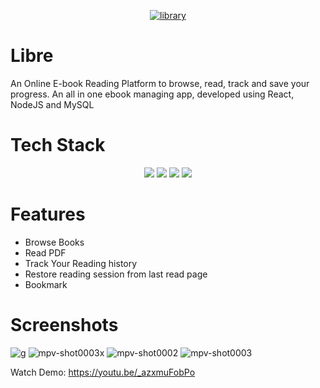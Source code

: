<p align="center">
    <a href="https://ibb.co/Ry6h5zS"><img src="https://i.ibb.co/Ry6h5zS/library.png" alt="library" border="0"></a>
</p>

# Libre
An Online E-book Reading Platform to browse, read, track and save your progress. An all in one ebook managing app, developed using React, NodeJS and MySQL

# Tech Stack
  <p align="center">
    <a href=""><img src="https://img.shields.io/badge/javascript-%23323330.svg?style=for-the-badge&logo=javascript&logoColor=%23F7DF1E"></a>
    <a href=""><img src="https://img.shields.io/badge/React-20232A?style=for-the-badge&logo=react&logoColor=61DAFB"></a>
    <a href=""><img src="https://img.shields.io/badge/Node.js-43853D?style=for-the-badge&logo=node.js&logoColor=white"></a>
    <a href=""><img src="https://img.shields.io/badge/MySQL-00000F?style=for-the-badge&logo=mysql&logoColor=white"></a>
   </p>
  
# Features
- Browse Books
- Read PDF
- Track Your Reading history
- Restore reading session from last read page
- Bookmark

# Screenshots
<img src="https://i.ibb.co/3sSgCxc/g.jpg" alt="g" border="0">
<img src="https://i.ibb.co/C0sDfzf/mpv-shot0003x.jpg" alt="mpv-shot0003x" border="0">
<img src="https://i.ibb.co/4fQR3fR/mpv-shot0002.jpg" alt="mpv-shot0002" border="0">
<img src="https://i.ibb.co/Z2S3tSN/mpv-shot0003.jpg" alt="mpv-shot0003" border="0">

Watch Demo: https://youtu.be/_azxmuFobPo
